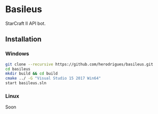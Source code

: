 # Basileus

StarCraft II API bot.

## Installation

### Windows

```bash
git clone --recursive https://github.com/herodrigues/basileus.git
cd basileus
mkdir build && cd build
cmake ../ -G "Visual Studio 15 2017 Win64"
start basileus.sln
```

### Linux

Soon

